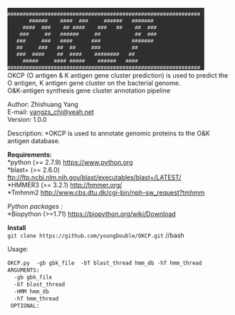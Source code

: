  ![OKCP](https://github.com/youngDouble/OKCP/blob/master/okcp.png "OKCP")  
 OKCP (O antigen &amp; K antigen gene cluster prediction) is used to predict the O antigen, K antigen gene cluster on the bacterial genome.      
 O&K-antigen synthesis gene cluster annotation pipeline    
                                                            
  Author: Zhishuang Yang                                    
  E-mail: yangzs_chi@yeah.net                               
  Version: 1.0.0                                            

Description:
 *OKCP is used to annotate genomic proteins to the O&K antigen database.
 
**Requirements:**  
  *python (>= 2.7.9) https://www.python.org  
  *blast+ (>= 2.6.0) ftp://ftp.ncbi.nlm.nih.gov/blast/executables/blast+/LATEST/  
  *HMMER3 (>= 3.2.1) http://hmmer.org/  
  *Tmhmm2 http://www.cbs.dtu.dk/cgi-bin/nph-sw_request?tmhmm   
  
 *Python packages :*  
  *Biopython (>=1.71) https://biopython.org/wiki/Download  

**Install**  
 `git clone https://github.com/youngDouble/OKCP.git` //bash

Usage:  
```
OKCP.py  -gb gbk_file  -bT blast_thread hmm_db -hT hmm_thread  
ARGUMENTS:  
  -gb gbk_file  
  -bT blast_thread  
  -HMM hmm_db  
  -hT hmm_thread  
 OPTIONAL:  

```
